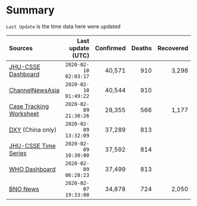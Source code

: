 # Summary

`Last Update` is the time data here were updated

|  Sources | Last update (UTC) | Confirmed | Deaths | Recovered |
|  :--- |  ---: |  ---: |  ---: |  ---: | 
| [JHU-CSSE Dashboard](https://gisanddata.maps.arcgis.com/apps/opsdashboard/index.html#/bda7594740fd40299423467b48e9ecf6)  | `2020-02-10 02:03:17` | 40,571 | 910 | 3,298 | 
| [ChannelNewsAsia](https://www.channelnewsasia.com/news/topics/wuhan-virus)  | `2020-02-10 01:49:22` | 40,544 | 910 |  | 
| [Case Tracking Worksheet](https://docs.google.com/spreadsheets/d/1qbE-UuJYw5V4FkyMZ-LplvUQZlut4oa5Zl3lrSmN_mk/htmlview)  | `2020-02-09 21:30:26` | 28,355 | 566 | 1,177 | 
| [DXY](https://3g.dxy.cn/newh5/view/pneumonia) (China only) | `2020-02-09 13:32:09` | 37,289 | 813 |  | 
| [JHU-CSSE Time Series](https://docs.google.com/spreadsheets/d/1UF2pSkFTURko2OvfHWWlFpDFAr1UxCBA4JLwlSP6KFo/htmlview?usp=sharing&sle=true#)  | `2020-02-09 10:30:00` | 37,592 | 814 |  | 
| [WHO Dashboard](https://who.maps.arcgis.com/apps/opsdashboard/index.html#/c88e37cfc43b4ed3baf977d77e4a0667)  | `2020-02-09 06:28:23` | 37,499 | 813 |  | 
| [BNO News](https://bnonews.com/index.php/2020/01/the-latest-coronavirus-cases/)  | `2020-02-07 19:33:00` | 34,878 | 724 | 2,050 | 
